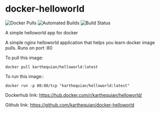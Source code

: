 # docker-helloworld

![Docker Pulls](https://img.shields.io/docker/pulls/karthequian/helloworld.svg) ![Automated Builds](https://img.shields.io/docker/automated/karthequian/helloworld.svg) ![Build Status](https://img.shields.io/docker/build/karthequian/helloworld.svg )

A simple helloworld app for docker

A simple nginx helloworld application that helps you learn docker image pulls. Runs on port :80

To pull this image:
```
docker pull karthequian/helloworld:latest
```

To run this image::
```
docker run -p 80:80/tcp "karthequian/helloworld:latest"
```

Dockerhub link: https://hub.docker.com/r/karthequian/helloworld/

Github link: https://github.com/karthequian/docker-helloworld
